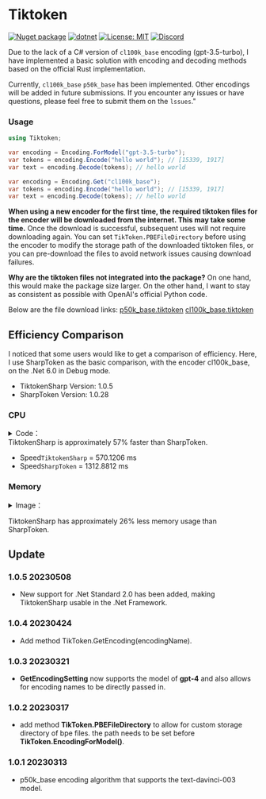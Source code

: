 # Tiktoken

[![Nuget package](https://img.shields.io/nuget/vpre/Tiktoken)](https://www.nuget.org/packages/Tiktoken/)
[![dotnet](https://github.com/tryAGI/Tiktoken/actions/workflows/dotnet.yml/badge.svg?branch=main)](https://github.com/tryAGI/Tiktoken/actions/workflows/dotnet.yml)
[![License: MIT](https://img.shields.io/github/license/tryAGI/Tiktoken)](https://github.com/tryAGI/Tiktoken/blob/main/LICENSE.txt)
[![Discord](https://img.shields.io/discord/1115206893015662663?label=Discord&logo=discord&logoColor=white&color=d82679)](https://discord.gg/Ca2xhfBf3v)

Due to the lack of a C# version of `cl100k_base` encoding (gpt-3.5-turbo), I have implemented a basic solution with encoding and decoding methods based on the official Rust implementation.

Currently, `cl100k_base` `p50k_base` has been implemented. Other encodings will be added in future submissions. If you encounter any issues or have questions, please feel free to submit them on the `lssues`."

### Usage
```csharp
using Tiktoken;

var encoding = Encoding.ForModel("gpt-3.5-turbo");
var tokens = encoding.Encode("hello world"); // [15339, 1917]
var text = encoding.Decode(tokens); // hello world

var encoding = Encoding.Get("cl100k_base");
var tokens = encoding.Encode("hello world"); // [15339, 1917]
var text = encoding.Decode(tokens); // hello world
```

**When using a new encoder for the first time, the required tiktoken files for the encoder will be downloaded from the internet. This may take some time.** Once the download is successful, subsequent uses will not require downloading again. You can set `TikToken.PBEFileDirectory` before using the encoder to modify the storage path of the downloaded tiktoken files, or you can pre-download the files to avoid network issues causing download failures.

**Why are the tiktoken files not integrated into the package?** On one hand, this would make the package size larger. On the other hand, I want to stay as consistent as possible with OpenAI's official Python code.

Below are the file download links:
[p50k_base.tiktoken](https://openaipublic.blob.core.windows.net/encodings/p50k_base.tiktoken)
[cl100k_base.tiktoken](https://openaipublic.blob.core.windows.net/encodings/cl100k_base.tiktoken)

## Efficiency Comparison

I noticed that some users would like to get a comparison of efficiency. Here, I use SharpToken as the basic comparison, with the encoder cl100k_base, on the .Net 6.0 in Debug mode.
* TiktokenSharp Version: 1.0.5 
* SharpToken Version: 1.0.28

### CPU

<details> 
<summary>Code：</summary>

```csharp
const string kLongText = "King Lear, one of Shakespeare's darkest and most savage plays, tells the story of the foolish and Job-like Lear, who divides his kingdom, as he does his affections, according to vanity and whim. Lear’s failure as a father engulfs himself and his world in turmoil and tragedy.";

static async Task SpeedTiktokenSharp()
{
    TikToken tikToken = TikToken.GetEncoding("cl100k_base");
    Stopwatch stopwatch = new Stopwatch();
    stopwatch.Start();

    for (int i = 0; i < 10000; i++) 
    {
        var encoded = tikToken.Encode(kLongText);
        var decoded = tikToken.Decode(encoded);
    }

    stopwatch.Stop();
    TimeSpan timespan = stopwatch.Elapsed;
    double milliseconds = timespan.TotalMilliseconds;
    Console.WriteLine($"SpeedTiktokenSharp = {milliseconds} ms");
}

static async Task SpeedSharpToken()
{
    var encoding = GptEncoding.GetEncoding("cl100k_base");

    Stopwatch stopwatch = new Stopwatch();
    stopwatch.Start();   

    for (int i = 0; i < 10000; i++) 
    {
        var encoded = encoding.Encode(kLongText);
        var decoded = encoding.Decode(encoded);
    }

    stopwatch.Stop();
    TimeSpan timespan = stopwatch.Elapsed;
    double milliseconds = timespan.TotalMilliseconds;
    Console.WriteLine($"SpeedSharpToken = {milliseconds} ms");

}
```
  
</details>
TiktokenSharp is approximately 57% faster than SharpToken.

* Speed`TiktokenSharp` = 570.1206 ms
* Speed`SharpToken` = 1312.8812 ms

### Memory
<details> <summary>Image：</summary>
  
![20230509125926](https://user-images.githubusercontent.com/4475018/236998921-d380899e-9b66-43c9-af66-f02bf8c2c6e5.png)
![20230509130021](https://user-images.githubusercontent.com/4475018/236998944-eb1d1cf6-65b4-4669-9160-a8fc74e0d4c9.png)
  
</details>

TiktokenSharp has approximately 26% less memory usage than SharpToken.


## Update

### 1.0.5 20230508
* New support for .Net Standard 2.0 has been added, making TiktokenSharp usable in the .Net Framework.

### 1.0.4 20230424
* Add method TikToken.GetEncoding(encodingName).

### 1.0.3 20230321
* **GetEncodingSetting** now supports the model of **gpt-4** and also allows for encoding names to be directly passed in.

### 1.0.2 20230317
* add method **TikToken.PBEFileDirectory** to allow for custom storage directory of bpe files. the path needs to be set before **TikToken.EncodingForModel()**.

### 1.0.1 20230313
* p50k_base encoding algorithm that supports the text-davinci-003 model.


